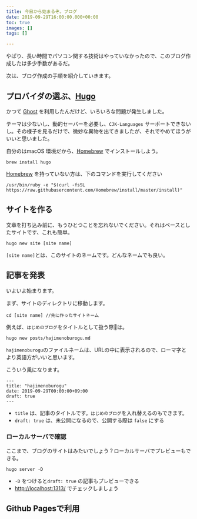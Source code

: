 ```yaml
---
title: 今日から始まるぞ。ブログ
date: 2019-09-29T16:00:00.000+00:00
toc: true
images: []
tags: []

---
```

やぱり、長い時間でパソコン関する技術はやっていなかったので、このブログ作成したは多少手数があるだ。

次は、ブログ作成の手順を紹介していきます。

## プロバイダの選ぶ、[Hugo](https://gohugo.io/ "Hugo")

かつて [Ghost](https://ghost.org/) を利用したんだけど、いろいろな問題が発生しました。

テーマは少ないし、動的セーバーを必要し、`CJK-Languages` サーポートできないし。その様子を見るだけで、微妙な異物を出てきましたが、それでやめてほうがいいと思いました。

自分のはmacOS 環境だから、[Homebrew](https://brew.sh/ "Homebrew") でインストールしよう。

    brew install hugo

[Homebrew](https://brew.sh/ "Homebrew") を持っていない方は、下のコマンドを実行してください

    /usr/bin/ruby -e "$(curl -fsSL https://raw.githubusercontent.com/Homebrew/install/master/install)"

## サイトを作る

文章を打ち込み前に、もうひとつことを忘れないでください。それはベースとしたサイトです、これも簡単。

    hugo new site [site name]

`[site name]`とは、このサイトのネームです。どんなネームでも良い。

## 記事を発表

いよいよ始まります。

まず、サイトのディレクトリに移動します。

    cd [site name] //先に作ったサイトネーム

例えば、`はじめのブログ`をタイトルとして扱う際は。

    hugo new posts/hajimenoburogu.md

`hajimenoburogu`のファイルネームは、URLの中に表示されるので、ローマ字とより英語方がいいと思います。

こういう風になります。

    ---
    title: "hajimenoburogu"
    date: 2019-09-29T00:00:00+09:00
    draft: true
    ---

* `title` は、記事のタイトルです。`はじめのブログ`を入れ替えるのもできます。
* `draft: true` は、未公開になるので、公開する際は `false` にする

### ローカルサーバで確認

ここまで、ブログのサイトはみたいでしょう？ローカルサーバでプレビューもできる。

    hugo server -D

* `-D` をつけると`draft: true` の記事もプレビューできる
* [http://localhost:1313/]() でチェックしましょう

## Github Pagesで利用
